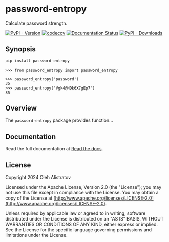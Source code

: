 # password-entropy
Calculate password strength.

[![PyPI - Version](https://img.shields.io/pypi/v/password-entropy)](https://pypi.org/project/password-entropy/) [![codecov](https://codecov.io/gh/alistratov/password-entropy/graph/badge.svg?token=MSJLFL8XFD)](https://codecov.io/gh/alistratov/password-entropy) [![Documentation Status](https://readthedocs.org/projects/password-entropy/badge/?version=latest)](https://password-entropy.readthedocs.io/en/latest/?badge=latest) [![PyPI - Downloads](https://img.shields.io/pypi/dm/password-entropy)](https://pypistats.org/packages/password-entropy)


## Synopsis
```bash
pip install password-entropy
```

```python-repl
>>> from password_entropy import password_entropy

>>> password_entropy('password')
35
>>> password_entropy('Vgk4@HDk6X7gEp7')
85
```


## Overview
The `password-entropy` package provides function...


## Documentation
Read the full documentation at [Read the docs](https://password-entropy.readthedocs.io/en/latest/).


## License
Copyright 2024 Oleh Alistratov

Licensed under the Apache License, Version 2.0 (the "License");
you may not use this file except in compliance with the License.
You may obtain a copy of the License at [http://www.apache.org/licenses/LICENSE-2.0](http://www.apache.org/licenses/LICENSE-2.0).

Unless required by applicable law or agreed to in writing, software
distributed under the License is distributed on an "AS IS" BASIS,
WITHOUT WARRANTIES OR CONDITIONS OF ANY KIND, either express or implied.
See the License for the specific language governing permissions and
limitations under the License.
